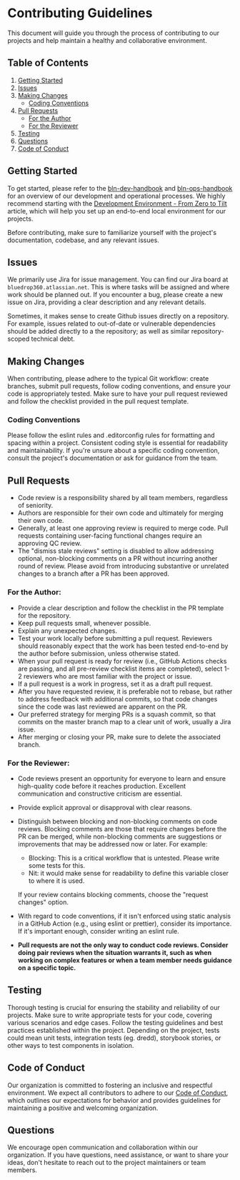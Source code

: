 # Contributing Guidelines

This document will guide you through the process of contributing to our projects and help maintain a healthy and
collaborative environment.

## Table of Contents

1. [Getting Started](#getting-started)
2. [Issues](#issues)
3. [Making Changes](#making-changes)
    - [Coding Conventions](#coding-conventions)
4. [Pull Requests](#pull-requests)
    - [For the Author](#for-the-author)
    - [For the Reviewer](#for-the-reviewer)
5. [Testing](#testing)
6. [Questions](#questions)
7. [Code of Conduct](#code-of-conduct)

## Getting Started

To get started, please refer to the [bln-dev-handbook](https://github.com/bluedrop-learning-networks/bln-dev-handbook)
and [bln-ops-handbook](https://github.com/bluedrop-learning-networks/bln-ops-handbook) for an overview of our
development and operational processes. We highly recommend starting with the [Development Environment - From Zero to
Tilt](https://github.com/bluedrop-learning-networks/bln-ops-plan-state/blob/master/local/README.md) article, which will
help you set up an end-to-end local environment for our projects.

Before contributing, make sure to familiarize yourself with the project's documentation, codebase, and any relevant
issues.

## Issues

We primarily use Jira for issue management. You can find our Jira board at `bluedrop360.atlassian.net`. This is where
tasks will be assigned and where work should be planned out. If you encounter a bug, please create a new issue on Jira,
providing a clear description and any relevant details.

Sometimes, it makes sense to create Github issues directly on a repository. For example, issues related to out-of-date
or vulnerable dependencies should be added directly to a the repository; as well as similar repository-scoped technical
debt. 

## Making Changes

When contributing, please adhere to the typical Git workflow: create branches, submit pull requests, follow coding
conventions, and ensure your code is appropriately tested. Make sure to have your pull request reviewed and follow the
checklist provided in the pull request template.

### Coding Conventions

Please follow the eslint rules and .editorconfig rules for formatting and spacing within a project. Consistent coding
style is essential for readability and maintainability. If you're unsure about a specific coding convention, consult the
project's documentation or ask for guidance from the team.

## Pull Requests

- Code review is a responsibility shared by all team members, regardless of seniority.
- Authors are responsible for their own code and ultimately for merging their own code.
- Generally, at least one approving review is required to merge code. Pull requests containing user-facing functional
  changes require an approving QC review.
- The "dismiss stale reviews" setting is disabled to allow addressing optional, non-blocking comments on a PR without incurring
  another round of review. Please avoid from introducing substantive or unrelated changes to a branch after a PR has
  been approved.

### For the Author:

- Provide a clear description and follow the checklist in the PR template for the repository.
- Keep pull requests small, whenever possible.
- Explain any unexpected changes.
- Test your work locally before submitting a pull request. Reviewers should reasonably expect that the work has been
  tested end-to-end by the author before submission, unless otherwise stated.
- When your pull request is ready for review (i.e., GitHub Actions checks are passing, and all pre-review checklist
  items are completed), select 1-2 reviewers who are most familiar with the project or issue.
- If a pull request is a work in progress, set it as a draft pull request.
- After you have requested review, it is preferable not to rebase, but rather to address feedback with additional
  commits, so that code changes since the code was last reviewed are apparent on the PR.
- Our preferred strategy for merging PRs is a squash commit, so that commits on the master branch map to a clear unit of
  work, usually a Jira issue.
- After merging or closing your PR, make sure to delete the associated branch.

### For the Reviewer:

- Code reviews present an opportunity for everyone to learn and ensure high-quality code before it reaches production.
  Excellent communication and constructive criticism are essential.
- Provide explicit approval or disapproval with clear reasons.
- Distinguish between blocking and non-blocking comments on code reviews. Blocking comments are those that require
  changes before the PR can be merged, while non-blocking comments are suggestions or improvements that may be addressed
  now or later. For example:

    - Blocking: This is a critical workflow that is untested. Please write some tests for this.
    - Nit: it would make sense for readability to define this variable closer to where it is used.

  If your review contains blocking comments, choose the "request changes" option.

- With regard to code conventions, if it isn't enforced using static analysis in a GitHub Action (e.g., using eslint or
  prettier), consider its importance. If it's important enough, consider writing an eslint rule.
- **Pull requests are not the only way to conduct code reviews. Consider doing pair reviews when the situation warrants
  it, such as when working on complex features or when a team member needs guidance on a specific topic.**

## Testing

Thorough testing is crucial for ensuring the stability and reliability of our projects. Make sure to write appropriate
tests for your code, covering various scenarios and edge cases. Follow the testing guidelines and best practices
established within the project. Depending on the project, tests could mean unit tests, integration tests (eg. dredd),
storybook stories, or other ways to test components in isolation. 

## Code of Conduct

Our organization is committed to fostering an inclusive and respectful environment. We expect all contributors to adhere
to our [Code of Conduct](https://drive.google.com/file/d/13Uih2iPVQNpRDKlIpZvtezJ0ABG5wJ14/view?usp=share_link), which
outlines our expectations for behavior and provides guidelines for maintaining a positive and welcoming organization.

## Questions

We encourage open communication and collaboration within our organization. If you have questions, need assistance, or
want to share your ideas, don't hesitate to reach out to the project maintainers or team members.

